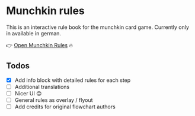 # Munchkin rules

This is an interactive rule book for the munchkin card game. Currently only in available in german.

:point_right: [Open Munchkin Rules](https://munchkin-rules.netlify.com/) :fire:

## Todos

- [x] Add info block with detailed rules for each step
- [ ] Additional translations
- [ ] Nicer UI :blush:
- [ ] General rules as overlay / flyout
- [ ] Add credits for original flowchart authors
